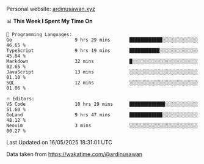 Personal website: [ardinusawan.xyz](https://ardinusawan.xyz)

<!--START_SECTION:waka-->
📊 **This Week I Spent My Time On** 

```text
💬 Programming Languages: 
Go                       9 hrs 29 mins       ████████████░░░░░░░░░░░░░   46.65 % 
TypeScript               9 hrs 19 mins       ███████████░░░░░░░░░░░░░░   45.84 % 
Markdown                 32 mins             █░░░░░░░░░░░░░░░░░░░░░░░░   02.65 % 
JavaScript               13 mins             ░░░░░░░░░░░░░░░░░░░░░░░░░   01.10 % 
SQL                      12 mins             ░░░░░░░░░░░░░░░░░░░░░░░░░   01.06 % 

🔥 Editors: 
VS Code                  10 hrs 29 mins      █████████████░░░░░░░░░░░░   51.60 % 
GoLand                   9 hrs 47 mins       ████████████░░░░░░░░░░░░░   48.12 % 
Neovim                   3 mins              ░░░░░░░░░░░░░░░░░░░░░░░░░   00.27 % 
```


 Last Updated on 16/05/2025 18:31:01 UTC
<!--END_SECTION:waka-->
Data taken from https://wakatime.com/@ardinusawan
